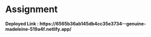 # Assignment

<h4>Deployed Link : https://6565b36ab145db4cc35e3734--genuine-madeleine-519a4f.netlify.app/</h4> 

